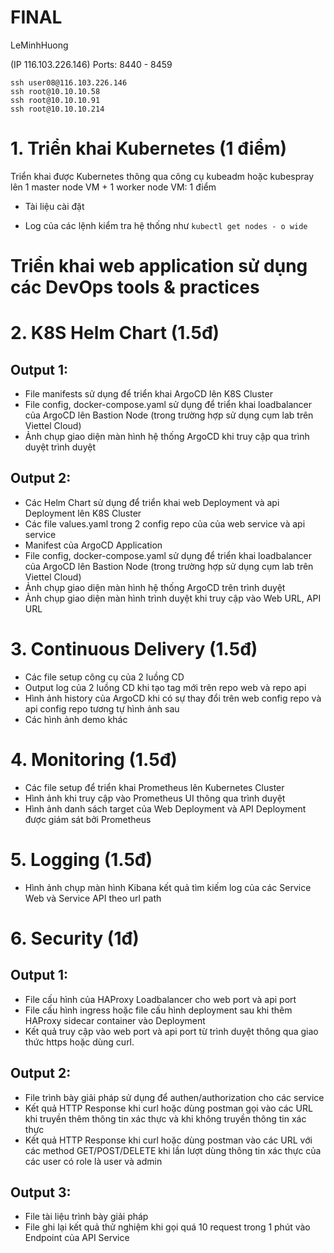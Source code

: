 # FINAL

LeMinhHuong

(IP 116.103.226.146) 
Ports: 8440 - 8459

```
ssh user08@116.103.226.146
ssh root@10.10.10.58
ssh root@10.10.10.91
ssh root@10.10.10.214
```

# 1. Triển khai Kubernetes (1 điểm)

Triển khai được Kubernetes thông qua công cụ kubeadm hoặc kubespray lên 1 master node VM + 1 worker node VM: 1 điểm

- Tài liệu cài đặt

- Log của các lệnh kiểm tra hệ thống như `kubectl get nodes - o wide`

# Triển khai web application sử dụng các DevOps tools & practices

# 2. K8S Helm Chart (1.5đ)

## Output 1:
- File manifests sử dụng để triển khai ArgoCD lên K8S Cluster
- File config, docker-compose.yaml sử dụng để triển khai loadbalancer của ArgoCD lên Bastion Node (trong trường hợp sử dụng cụm lab trên Viettel Cloud)
- Ảnh chụp giao diện màn hình hệ thống ArgoCD khi truy cập qua trình duyệt trình duyệt

## Output 2:
- Các Helm Chart sử dụng để triển khai web Deployment và api Deployment lên K8S Cluster
- Các file values.yaml trong 2 config repo của của web service và api service
- Manifest của ArgoCD Application
- File config, docker-compose.yaml sử dụng để triển khai loadbalancer của ArgoCD lên Bastion Node (trong trường hợp sử dụng cụm lab trên Viettel Cloud)
- Ảnh chụp giao diện màn hình hệ thống ArgoCD trên trình duyệt
- Ảnh chụp giao diện màn hình trình duyệt khi truy cập vào Web URL, API URL

# 3. Continuous Delivery (1.5đ)

- Các file setup công cụ của 2 luồng CD
- Output log của 2 luồng CD khi tạo tag mới trên repo web và repo api
- Hình ảnh history của ArgoCD khi có sự thay đổi trên web config repo và api config repo tương tự hình ảnh sau
- Các hình ảnh demo khác

# 4. Monitoring (1.5đ)

- Các file setup để triển khai Prometheus lên Kubernetes Cluster
- Hình ảnh khi truy cập vào Prometheus UI thông qua trình duyệt
- Hình ảnh danh sách target của Web Deployment và API Deployment được giám sát bởi Prometheus

# 5. Logging (1.5đ)

- Hình ảnh chụp màn hình Kibana kết quả tìm kiếm log của các Service Web và Service API theo url path

# 6. Security (1đ)

## Output 1:

- File cấu hình của HAProxy Loadbalancer cho web port và api port
- File cấu hình ingress hoặc file cấu hình deployment sau khi thêm HAProxy sidecar container vào Deployment
- Kết quả truy cập vào web port và api port từ trình duyệt thông qua giao thức https hoặc dùng curl.

## Output 2:

- File trình bày giải pháp sử dụng để authen/authorization cho các service
- Kết quả HTTP Response khi curl hoặc dùng postman gọi vào các URL khi truyền thêm thông tin xác thực và khi không truyền thông tin
xác thực
- Kết quả HTTP Response khi curl hoặc dùng postman vào các URL với các method GET/POST/DELETE khi lần lượt dùng thông tin
xác thực của các user có role là user và admin


## Output 3:
- File tài liệu trình bày giải pháp
- File ghi lại kết quả thử nghiệm khi gọi quá 10 request trong 1 phút vào Endpoint của API Service